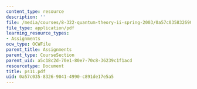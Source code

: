 ```yaml
---
content_type: resource
description: ''
file: /media/courses/8-322-quantum-theory-ii-spring-2003/0a57c035832690414990c891de17e5a5_ps11.pdf
file_type: application/pdf
learning_resource_types:
- Assignments
ocw_type: OCWFile
parent_title: Assignments
parent_type: CourseSection
parent_uid: a5c18c2d-70e1-80e7-70c8-36239c1f1acd
resourcetype: Document
title: ps11.pdf
uid: 0a57c035-8326-9041-4990-c891de17e5a5
---
```

